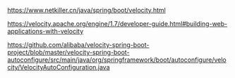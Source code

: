 https://www.netkiller.cn/java/spring/boot/velocity.html

https://velocity.apache.org/engine/1.7/developer-guide.html#building-web-applications-with-velocity

https://github.com/alibaba/velocity-spring-boot-project/blob/master/velocity-spring-boot-autoconfigure/src/main/java/org/springframework/boot/autoconfigure/velocity/VelocityAutoConfiguration.java
